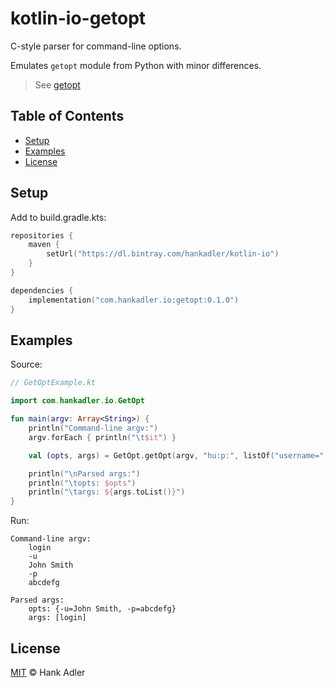 # kotlin-io-getopt

C-style parser for command-line options.

Emulates `getopt` module from Python with minor differences.
 > See [getopt](https://docs.python.org/3.8/library/getopt.html)

## Table of Contents
- [Setup](#setup)
- [Examples](#examples)
- [License](#license)

## Setup

Add to build.gradle.kts:

```kotlin
repositories {
    maven {
        setUrl("https://dl.bintray.com/hankadler/kotlin-io")
    }
}

dependencies {
    implementation("com.hankadler.io:getopt:0.1.0")
}
```

## Examples

Source:
```kotlin
// GetOptExample.kt

import com.hankadler.io.GetOpt

fun main(argv: Array<String>) {
    println("Command-line argv:")
    argv.forEach { println("\t$it") }

    val (opts, args) = GetOpt.getOpt(argv, "hu:p:", listOf("username=", "password="))

    println("\nParsed args:")
    println("\topts: $opts")
    println("\targs: ${args.toList()}")
}

```

Run:
```
Command-line argv:
    login
    -u
    John Smith
    -p
    abcdefg

Parsed args:
    opts: {-u=John Smith, -p=abcdefg}
    args: [login]
```

## License
[MIT](LICENSE) © Hank Adler
